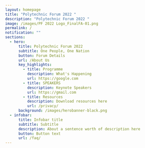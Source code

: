 ```yaml
---
layout: homepage
title: "Polytechnic Forum 2022 "
description: "Polytechnic Forum 2022 "
image: /images/PF 2022 Logo_FinalFA-01.png
permalink: /
notification: ""
sections:
  - hero:
      title: Polytechnic Forum 2022
      subtitle: One People, One Nation
      button: Forum Details
      url: /About Us
      key_highlights:
        - title: Programme
          description: What's Happening
          url: https://google.com
        - title: SPEAKERS
          description: Keynote Speakers
          url: https://gmail.com
        - title: Resources
          description: Download resources here
          url: /privacy/
      background: /images/herobanner-black.png
  - infobar:
      title: Infobar title
      subtitle: Subtitle
      description: About a sentence worth of description here
      button: Button text
      url: /faq/
---
```


